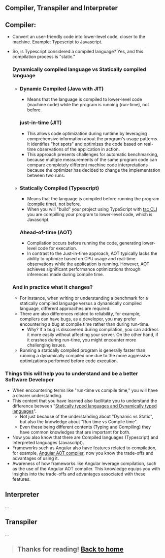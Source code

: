 ## Compiler, Transpiler and Interpreter

## Compiler:

- Convert an user-friendly code into lower-level code, closer to the machine. Example: Typescript to Javascript.
- So, is Typescript considered a compiled language? Yes, and this compilation process is "static."

  ### Dynamically compiled language vs Statically compiled language

  - ### Dynamic Compiled (Java with JIT)

    - Means that the language is compiled to lower-level code (machine code) while the program is running (run-time), not before.

    ### just-in-time (JIT)

    - This allows code optimization during runtime by leveraging comprehensive information about the program's usage patterns. It identifies "hot spots" and optimizes the code based on real-time observations of the application in action.
    - This approach presents challenges for automatic benchmarking, because multiple measurements of the same program code can compare completely different machine code interpretations because the optimizer has decided to change the implementation between two runs.

  - ### Statically Compiled (Typescript)

    - Means that the language is compiled before running the program (compile time), not before.
    - When you will "build" your project using TypeScript with [tsc CLI](https://www.typescriptlang.org/docs/handbook/compiler-options.html) you are compilling your program to lower-level code, which is Javascript.

    ### Ahead-of-time (AOT)

    - Compilation occurs before running the code, generating lower-level code for execution.
    - In contrast to the Just-in-time approach, AOT typically lacks the ability to optimize based on CPU usage and real-time observations while the application is running. However, AOT achieves significant performance optimizations through inferences made during compile time.

  ### And in practice what it changes?

  - For instance, when writing or understanding a benchmark for a statically compiled language versus a dynamically compiled language, different approaches are required.
  - There are also differences related to reliability, for example, compilers can have bugs, as a developer, you may prefer encountering a bug at compile time rather than during run-time.
    - Why? If a bug is discovered during compilation, you can address it more easily without affecting your server. On the other hand, if it crashes during run-time, you might encounter more challenging issues.
  - Running a statically compiled program is generally faster than running a dynamically compiled one due to the more aggressive optimizations performed before code execution.

### Things this will help you to understand and be a better Software Developer

- When encountering terms like "run-time vs compile time," you will have a clearer understanding.
- This content that you have learned also facilitate you to understand the difference between "[Statically typed languages
  and Dynamically typed languages](https://stackoverflow.com/questions/1517582/what-is-the-difference-between-statically-typed-and-dynamically-typed-languages)".
  - Not just because of the understanding about "Dynamic vs Static", but also the knowledge about "Run time vs Compile time".
  - Even these being different contents (Typing and Compiling) they have common knowledges that are important for both.
- Now you also know that there are Compiled languages (Typescript) and Interpreted languages (Javascript).
- Frameworks such as Angular also have features related to compilation, for example, [Angular AOT compiler](https://angular.io/guide/aot-compiler), now you know the trade-offs and advantages of using it.
- Awareness of how frameworks like Angular leverage compilation, such as the use of the Angular AOT compiler. This knowledge equips you with insights into the trade-offs and advantages associated with these features.

## Interpreter

...

## Transpiler

...

> ## Thanks for reading! [Back to home](/readme.md)
